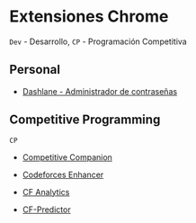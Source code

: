 # Extensiones Chrome

`Dev` - Desarrollo, `CP` - Programación Competitiva

## Personal

- [Dashlane - Administrador de contraseñas](https://chrome.google.com/webstore/detail/dashlane-password-manager/fdjamakpfbbddfjaooikfcpapjohcfmg)

## Competitive Programming

`CP`

- [Competitive Companion](https://chrome.google.com/webstore/detail/competitive-companion/cjnmckjndlpiamhfimnnjmnckgghkjbl)

- [Codeforces Enhancer](https://chrome.google.com/webstore/detail/codeforces-enhancer/ocmandagmgmkcplckgnfgaokpgkfenmp)

- [CF Analytics](https://chrome.google.com/webstore/detail/cf-analytics/hhljbjodjdbjbggddjaidojnlmaobcpo)

- [CF-Predictor](https://chrome.google.com/webstore/detail/cf-predictor/ocfloejijfhhkkdmheodbaanephbnfhn)